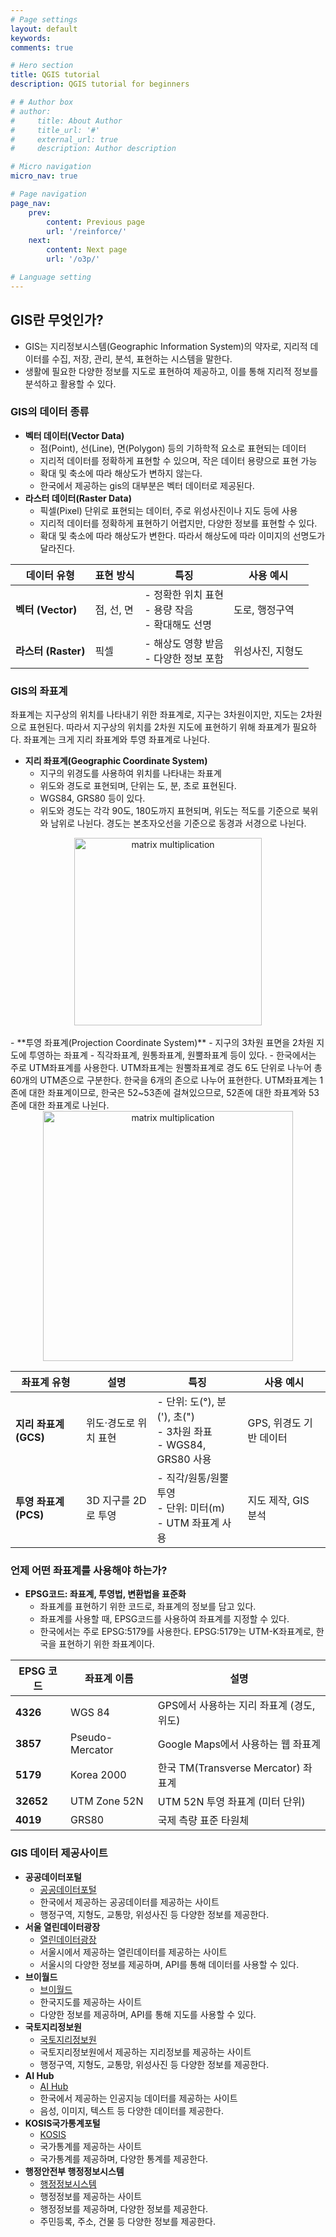 ```yaml
---
# Page settings
layout: default
keywords:
comments: true

# Hero section
title: QGIS tutorial
description: QGIS tutorial for beginners

# # Author box
# author:
#     title: About Author
#     title_url: '#'
#     external_url: true
#     description: Author description

# Micro navigation
micro_nav: true

# Page navigation
page_nav:
    prev:
        content: Previous page
        url: '/reinforce/'
    next:
        content: Next page
        url: '/o3p/'

# Language setting
---
```


## GIS란 무엇인가?

- GIS는 지리정보시스템(Geographic Information System)의 약자로, 지리적 데이터를 수집, 저장, 관리, 분석, 표현하는 시스템을 말한다.
- 생활에 필요한 다양한 정보를 지도로 표현하여 제공하고, 이를 통해 지리적 정보를 분석하고 활용할 수 있다.

### GIS의 데이터 종류

- **벡터 데이터(Vector Data)**
    - 점(Point), 선(Line), 면(Polygon) 등의 기하학적 요소로 표현되는 데이터
    - 지리적 데이터를 정확하게 표현할 수 있으며, 작은 데이터 용량으로 표현 가능
    - 확대 및 축소에 따라 해상도가 변하지 않는다.
    - 한국에서 제공하는 gis의 대부분은 벡터 데이터로 제공된다.
- **라스터 데이터(Raster Data)**
    - 픽셀(Pixel) 단위로 표현되는 데이터, 주로 위성사진이나 지도 등에 사용
    - 지리적 데이터를 정확하게 표현하기 어렵지만, 다양한 정보를 표현할 수 있다.
    - 확대 및 축소에 따라 해상도가 변한다. 따라서 해상도에 따라 이미지의 선명도가 달라진다.


| 데이터 유형 | 표현 방식 | 특징 | 사용 예시 |
|------------|-----------------|--------------------------------|------------------|
| **벡터 (Vector)** | 점, 선, 면 | - 정확한 위치 표현 <br> - 용량 작음 <br> - 확대해도 선명 | 도로, 행정구역 |
| **라스터 (Raster)** | 픽셀 | - 해상도 영향 받음 <br> - 다양한 정보 포함 | 위성사진, 지형도 |



### GIS의 좌표계
좌표계는 지구상의 위치를 나타내기 위한 좌표계로, 지구는 3차원이지만, 지도는 2차원으로 표현된다. 따라서 지구상의 위치를 2차원 지도에 표현하기 위해 좌표계가 필요하다.
좌표계는 크게 지리 좌표계와 투영 좌표계로 나뉜다.

- **지리 좌표계(Geographic Coordinate System)**
    - 지구의 위경도를 사용하여 위치를 나타내는 좌표계
    - 위도와 경도로 표현되며, 단위는 도, 분, 초로 표현된다.
    - WGS84, GRS80 등이 있다.
    - 위도와 경도는 각각 90도, 180도까지 표현되며, 위도는 적도를 기준으로 북위와 남위로 나뉜다. 경도는 본초자오선을 기준으로 동경과 서경으로 나뉜다.


<div align="center">
    <img src="https://media.licdn.com/dms/image/v2/D5612AQGoitcDV2PdUw/article-inline_image-shrink_1500_2232/article-inline_image-shrink_1500_2232/0/1664039155968?e=1746662400&v=beta&t=GpsJb76-okrYenY61dDqib8ZdAO3rMY_036jyip_P24" alt="matrix multiplication" width="300">
</div>
<br>
- **투영 좌표계(Projection Coordinate System)**
    - 지구의 3차원 표면을 2차원 지도에 투영하는 좌표계
    - 직각좌표계, 원통좌표계, 원뿔좌표계 등이 있다.
    - 한국에서는 주로 UTM좌표계를 사용한다. UTM좌표계는 원뿔좌표계로 경도 6도 단위로 나누어 총 60개의 UTM존으로 구분한다. 한국을 6개의 존으로 나누어 표현한다. UTM좌표계는 1존에 대한 좌표계이므로, 한국은 52~53존에 걸쳐있으므로, 52존에 대한 좌표계와 53존에 대한 좌표계로 나뉜다.  


<br>
<div align="center">
    <img src="https://www.usu.edu/geospatial/images/tutorials/core-concepts/projected-coordinate-systems/cc5-projection-surface.png" alt="matrix multiplication" width="400">
</div>

| 좌표계 유형 | 설명 | 특징 | 사용 예시 |
|------------|-------------------------|--------------------------------|------------------|
| **지리 좌표계 (GCS)** | 위도·경도로 위치 표현 | - 단위: 도(°), 분('), 초(") <br> - 3차원 좌표 <br> - WGS84, GRS80 사용 | GPS, 위경도 기반 데이터 |
| **투영 좌표계 (PCS)** | 3D 지구를 2D로 투영 | - 직각/원통/원뿔 투영 <br> - 단위: 미터(m) <br> - UTM 좌표계 사용 | 지도 제작, GIS 분석 |

### 언제 어떤 좌표계를 사용해야 하는가?

- **EPSG코드: 좌표계, 투영법, 변환법을 표준화**
    - 좌표계를 표현하기 위한 코드로, 좌표계의 정보를 담고 있다.
    - 좌표계를 사용할 때, EPSG코드를 사용하여 좌표계를 지정할 수 있다.
    - 한국에서는 주로 EPSG:5179를 사용한다. EPSG:5179는 UTM-K좌표계로, 한국을 표현하기 위한 좌표계이다.

| EPSG 코드 | 좌표계 이름 | 설명 |
|-----------|-----------------|--------------------------------|
| **4326**  | WGS 84 | GPS에서 사용하는 지리 좌표계 (경도, 위도) |
| **3857**  | Pseudo-Mercator | Google Maps에서 사용하는 웹 좌표계 |
| **5179**  | Korea 2000 | 한국 TM(Transverse Mercator) 좌표계 |
| **32652** | UTM Zone 52N | UTM 52N 투영 좌표계 (미터 단위) |
| **4019**  | GRS80 | 국제 측량 표준 타원체 |

### GIS 데이터 제공사이트

- **공공데이터포털**
    - [공공데이터포털](https://www.data.go.kr/)
    - 한국에서 제공하는 공공데이터를 제공하는 사이트
    - 행정구역, 지형도, 교통망, 위성사진 등 다양한 정보를 제공한다.
- **서울 열린데이터광장**
    - [열린데이터광장](https://data.seoul.go.kr/)
    - 서울시에서 제공하는 열린데이터를 제공하는 사이트
    - 서울시의 다양한 정보를 제공하며, API를 통해 데이터를 사용할 수 있다.
- **브이월드**
    - [브이월드](http://www.vworld.kr/)
    - 한국지도를 제공하는 사이트
    - 다양한 정보를 제공하며, API를 통해 지도를 사용할 수 있다.
- **국토지리정보원**
    - [국토지리정보원](https://map.ngii.go.kr/ms/map/NlipMap.do)
    - 국토지리정보원에서 제공하는 지리정보를 제공하는 사이트
    - 행정구역, 지형도, 교통망, 위성사진 등 다양한 정보를 제공한다.
- **AI Hub**
    - [AI Hub](http://www.aihub.or.kr/)
    - 한국에서 제공하는 인공지능 데이터를 제공하는 사이트
    - 음성, 이미지, 텍스트 등 다양한 데이터를 제공한다.
- **KOSIS국가통계포털**
    - [KOSIS](http://kosis.kr/)
    - 국가통계를 제공하는 사이트
    - 국가통계를 제공하며, 다양한 통계를 제공한다.
- **행정안전부 행정정보시스템**
    - [행정정보시스템](https://jumin.mois.go.kr/#)
    - 행정정보를 제공하는 사이트
    - 행정정보를 제공하며, 다양한 정보를 제공한다.
    - 주민등록, 주소, 건물 등 다양한 정보를 제공한다.


